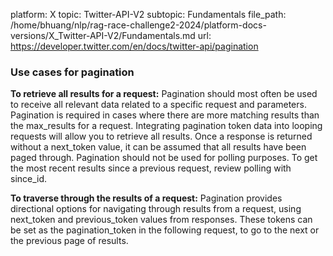 platform: X
topic: Twitter-API-V2
subtopic: Fundamentals
file_path: /home/bhuang/nlp/rag-race-challenge2-2024/platform-docs-versions/X_Twitter-API-V2/Fundamentals.md
url: https://developer.twitter.com/en/docs/twitter-api/pagination

### Use cases for pagination

**To retrieve all results for a request:** Pagination should most often be used to receive all relevant data related to a specific request and parameters. Pagination is required in cases where there are more matching results than the max\_results for a request. Integrating pagination token data into looping requests will allow you to retrieve all results. Once a response is returned without a next\_token value, it can be assumed that all results have been paged through. Pagination should not be used for polling purposes. To get the most recent results since a previous request, review polling with since\_id.

**To traverse through the results of a request:** Pagination provides directional options for navigating through results from a request, using next\_token and previous\_token values from responses. These tokens can be set as the pagination\_token in the following request, to go to the next or the previous page of results.